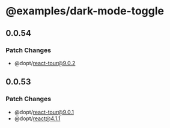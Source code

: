 # @examples/dark-mode-toggle

## 0.0.54

### Patch Changes

- @dopt/react-tour@9.0.2

## 0.0.53

### Patch Changes

- @dopt/react-tour@9.0.1
- @dopt/react@4.1.1
